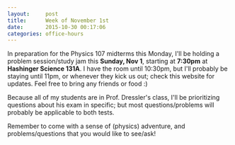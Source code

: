```yaml
---
layout:     post
title:      Week of November 1st
date:       2015-10-30 00:17:06
categories: office-hours
---
```


In preparation for the Physics 107 midterms this Monday, I'll be holding a
problem session/study jam this **Sunday, Nov 1**, starting at **7:30pm** at
**Hashinger Science 131A**.  I have the room until 10:30pm, but I'll probably
be staying until 11pm, or whenever they kick us out; check this website for
updates.  Feel free to bring any friends or food :)

Because all of my students are in Prof. Dressler's class, I'll be prioritizing
questions about his exam in specific; but most questions/problems will
probably be applicable to both tests.

Remember to come with a sense of (physics) adventure, and problems/questions
that you would like to see/ask!

